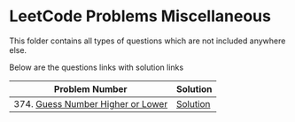 # LeetCode Problems Miscellaneous

This folder contains all types of questions which are not included anywhere else.

Below are the questions links with solution links


|Problem Number|Solution|
|--------------|--------|
|374. [Guess Number Higher or Lower](https://leetcode.com/problems/guess-number-higher-or-lower/)|[Solution]()|